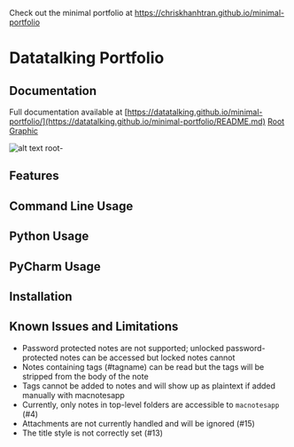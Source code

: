 Check out the minimal portfolio at https://chriskhanhtran.github.io/minimal-portfolio


# Datatalking Portfolio



## Documentation

Full documentation available at [https://datatalking.github.io/minimal-portfolio/](https://datatalking.github.io/minimal-portfolio/README.md)
[Root Graphic](https://www.ssw.com.au/rules/static/a0ab02029b52491fac45b6b3d8b1544a/a77ef/structure-github-good.jpg)

![alt text](https://github.com/datatalking/Portfolio-datatalking/images/structure-github-good.jpg?raw=true)
root-

## Features



## Command Line Usage



## Python Usage



## PyCharm Usage



## Installation



## Known Issues and Limitations

* Password protected notes are not supported; unlocked password-protected notes can be accessed but locked notes cannot
* Notes containing tags (#tagname) can be read but the tags will be stripped from the body of the note
* Tags cannot be added to notes and will show up as plaintext if added manually with macnotesapp
* Currently, only notes in top-level folders are accessible to `macnotesapp` (#4)
* Attachments are not currently handled and will be ignored (#15)
* The title style is not correctly set (#13)